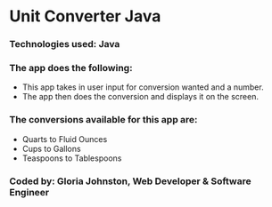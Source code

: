 # Unit Converter Java

### Technologies used: Java

### The app does the following:
* This app takes in user input for conversion wanted and a number.
* The app then does the conversion and displays it on the screen.

### The conversions available for this app are:
* Quarts to Fluid Ounces
* Cups to Gallons
* Teaspoons to Tablespoons

### Coded by: Gloria Johnston, Web Developer & Software Engineer
